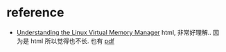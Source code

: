 # reference

- [Understanding the Linux Virtual Memory Manager](https://www.kernel.org/doc/gorman/html/understand/index.html)
    html, 非常好理解..
    因为是 html 所以觉得也不长.
    也有 [pdf](https://www.kernel.org/doc/gorman/)


